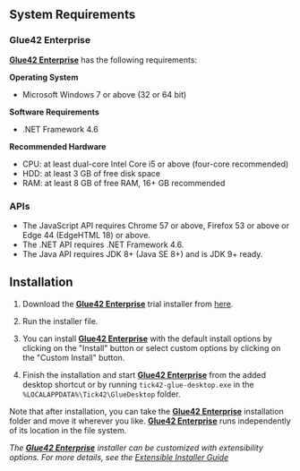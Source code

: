 ## System Requirements

### Glue42 Enterprise

[**Glue42 Enterprise**](https://glue42.com/enterprise/) has the following requirements:

**Operating System**
- Microsoft Windows 7 or above (32 or 64 bit)

**Software Requirements**
- .NET Framework 4.6 

**Recommended Hardware**
- CPU: at least dual-core Intel Core i5 or above (four-core recommended)
- HDD: at least 3 GB of free disk space
- RAM: at least 8 GB of free RAM, 16+ GB recommended

### APIs

- The JavaScript API requires Chrome 57 or above, Firefox 53 or above or Edge 44 (EdgeHTML 18) or above.
- The .NET API requires .NET Framework 4.6.
- The Java API requires JDK 8+ (Java SE 8+) and is JDK 9+ ready.

## Installation

1. Download the [**Glue42 Enterprise**](https://glue42.com/enterprise/) trial installer from [here](https://glue42.com/).

2. Run the installer file.

3. You can install [**Glue42 Enterprise**](https://glue42.com/enterprise/) with the default install options by clicking on the "Install" button or select custom options by clicking on the "Custom Install" button.

4. Finish the installation and start [**Glue42 Enterprise**](https://glue42.com/enterprise/) from the added desktop shortcut or by running `tick42-glue-desktop.exe` in the `%LOCALAPPDATA%\Tick42\GlueDesktop` folder.

Note that after installation, you can take the [**Glue42 Enterprise**](https://glue42.com/enterprise/) installation folder and move it wherever you like. [**Glue42 Enterprise**](https://glue42.com/enterprise/) runs independently of its location in the file system.

*The [**Glue42 Enterprise**](https://glue42.com/enterprise/) installer can be customized with extensibility options. For more details, see the [Extensible Installer Guide](../../../glue42-concepts/glue42-platform-features/index.html#extensible_installer_guide)* 
